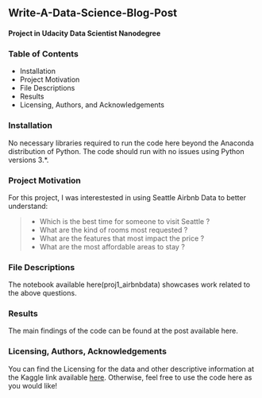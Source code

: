 ## Write-A-Data-Science-Blog-Post

#### Project in Udacity Data Scientist Nanodegree

### Table of Contents
- Installation
- Project Motivation
- File Descriptions
- Results
- Licensing, Authors, and Acknowledgements

### Installation
No necessary libraries required to run the code here beyond the Anaconda distribution of Python. The code should run with no issues using Python versions 3.*.

### Project Motivation
For this project, I was interestested in using Seattle Airbnb Data to better understand:

> - Which is the best time for someone to visit Seattle ?
> - What are the kind of rooms most requested ?
> - What are the features that most impact the price ?
> - What are the most affordable areas to stay ?


### File Descriptions
The notebook available here(proj1_airbnbdata) showcases work related to the above questions.


### Results
The main findings of the code can be found at the post available here.

### Licensing, Authors, Acknowledgements
You can find the Licensing for the data and other descriptive information at the Kaggle link available [here](https://www.kaggle.com/airbnb/seattle). Otherwise, feel free to use the code here as you would like!


```python

```

